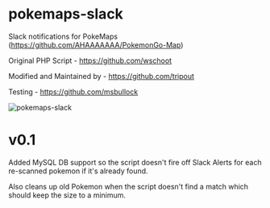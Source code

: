 # pokemaps-slack

Slack notifications for PokeMaps (https://github.com/AHAAAAAAA/PokemonGo-Map)


Original PHP Script - https://github.com/wschoot

Modified and Maintained by - https://github.com/tripout

Testing - https://github.com/msbullock

![pokemaps-slack](https://cloud.githubusercontent.com/assets/6321072/17355478/b7d8515a-5905-11e6-880e-5111a180600e.png)

v0.1
============
Added MySQL DB support so the script doesn't fire off Slack Alerts for each re-scanned pokemon if it's already found.

Also cleans up old Pokemon when the script doesn't find a match which should keep the size to a minimum.

